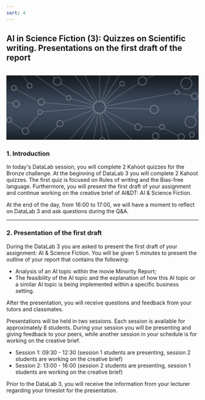 ```yaml
---
sort: 4
---
```


## __AI in Science Fiction (3): Quizzes on Scientific writing. Presentations on the first draft of the report__
\
<img src="./images/datalab_banner.jpg" alt="Books banner" width="600"/>

### 1. Introduction

In today's DataLab session, you will complete 2 Kahoot quizzes for the Bronze challenge. At the beginning of DataLab 3 you will complete 2 Kahoot quizzes. The first quiz is focused on Rules of writing and the Bias-free language. Furthermore, you will present the first draft of your assignment and continue working on the creative brief of AI&DT: AI & Science Fiction.

At the end of the day, from 16:00 to 17:00, we will have a moment to reflect on DataLab 3 and ask questions during the Q&A.

***

### 2. Presentation of the first draft

During the DataLab 3 you are asked to present the first draft of your assignment: AI & Science Fiction. You will be given 5 minutes to present the outline of your report that contains the following:
- Analysis of an AI topic within the movie Minority Report;
- The feasibility of the AI topic and the explanation of how this AI topic or a similar AI topic is being implemented within a specific business setting.

After the presentation, you will receive questions and feedback from your tutors and classmates.

Presentations will be held in two sessions. Each session is available for approximately 8 students. During your session you will be presenting and giving feedback to your peers, while another session in your schedule is  for working on the creative brief.

- Session 1: 09:30 - 12:30 (session 1 students are presenting, session 2 students are working on the creative brief)
- Session 2: 13:00 - 16:00 (session 2 students are presenting, session 1 students are working on the creative brief)

Prior to the DataLab 3, you will receive the information from your lecturer regarding your timeslot for the presentation.
